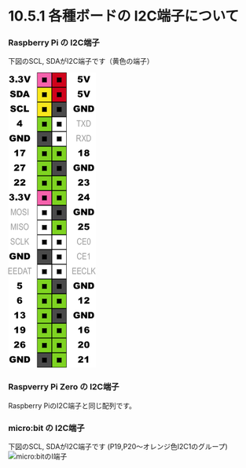 # 10.5.1 各種ボードの I2C端子について
### Raspberry Pi の I2C端子
下図のSCL, SDAがI2C端子です（黄色の端子）

![Raspi PIN配置図](./imgs/Raspi3PIN.png)

### Raspverry Pi Zero の I2C端子
Raspberry PiのI2C端子と同じ配列です。

### micro:bit の I2C端子
下図のSCL, SDAがI2C端子です (P19,P20～オレンジ色I2C1のグループ)
![micro:bitのI端子](https://tech.microbit.org/docs/hardware/assets/edge_connector.svg)